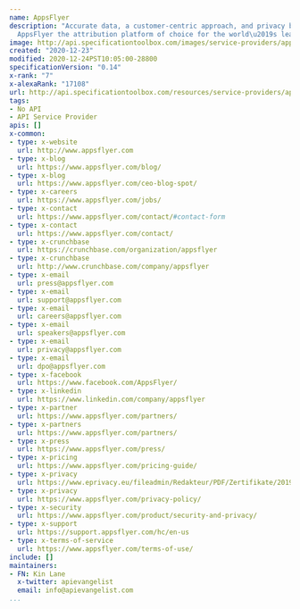 ```yaml
---
name: AppsFlyer
description: "Accurate data, a customer-centric approach, and privacy by design make
  AppsFlyer the attribution platform of choice for the world\u2019s leading brands."
image: http://api.specificationtoolbox.com/images/service-providers/appsflyer.jpg
created: "2020-12-23"
modified: 2020-12-24PST10:05:00-28800
specificationVersion: "0.14"
x-rank: "7"
x-alexaRank: "17108"
url: http://api.specificationtoolbox.com/resources/service-providers/appsflyer/
tags:
- No API
- API Service Provider
apis: []
x-common:
- type: x-website
  url: http://www.appsflyer.com
- type: x-blog
  url: https://www.appsflyer.com/blog/
- type: x-blog
  url: https://www.appsflyer.com/ceo-blog-spot/
- type: x-careers
  url: https://www.appsflyer.com/jobs/
- type: x-contact
  url: https://www.appsflyer.com/contact/#contact-form
- type: x-contact
  url: https://www.appsflyer.com/contact/
- type: x-crunchbase
  url: https://crunchbase.com/organization/appsflyer
- type: x-crunchbase
  url: http://www.crunchbase.com/company/appsflyer
- type: x-email
  url: press@appsflyer.com
- type: x-email
  url: support@appsflyer.com
- type: x-email
  url: careers@appsflyer.com
- type: x-email
  url: speakers@appsflyer.com
- type: x-email
  url: privacy@appsflyer.com
- type: x-email
  url: dpo@appsflyer.com
- type: x-facebook
  url: https://www.facebook.com/AppsFlyer/
- type: x-linkedin
  url: https://www.linkedin.com/company/appsflyer
- type: x-partner
  url: https://www.appsflyer.com/partners/
- type: x-partners
  url: https://www.appsflyer.com/partners/
- type: x-press
  url: https://www.appsflyer.com/press/
- type: x-pricing
  url: https://www.appsflyer.com/pricing-guide/
- type: x-privacy
  url: https://www.eprivacy.eu/fileadmin/Redakteur/PDF/Zertifikate/20190208_eps_certificate_AppsFlyer.pdf
- type: x-privacy
  url: https://www.appsflyer.com/privacy-policy/
- type: x-security
  url: https://www.appsflyer.com/product/security-and-privacy/
- type: x-support
  url: https://support.appsflyer.com/hc/en-us
- type: x-terms-of-service
  url: https://www.appsflyer.com/terms-of-use/
include: []
maintainers:
- FN: Kin Lane
  x-twitter: apievangelist
  email: info@apievangelist.com
...
```

